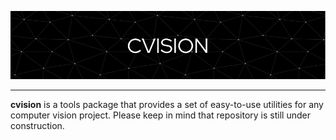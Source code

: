 ![Header](./assets/header.png)

---
**cvision** is a tools package that provides a set of easy-to-use utilities for any computer vision project. Please keep in mind that repository is still under construction.
